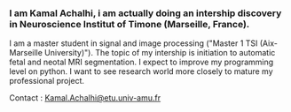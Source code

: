 ### I am Kamal Achalhi, i am actually doing an intership discovery in Neuroscience Institut of Timone (Marseille, France).
I am a master student in signal and image processing ("Master 1 TSI (Aix-Marseille University)"). The topic of my intership is initiation to automatic fetal and neotal MRI segmentation. 
I expect to improve my programming level on python. I want to see research world more closely to mature my professional project.

Contact : Kamal.Achalhi@etu.univ-amu.fr
<!---
KamalAchalhi/KamalAchalhi is a ✨ special ✨ repository because its `README.md` (this file) appears on your GitHub profile.
You can click the Preview link to take a look at your changes.
--->
